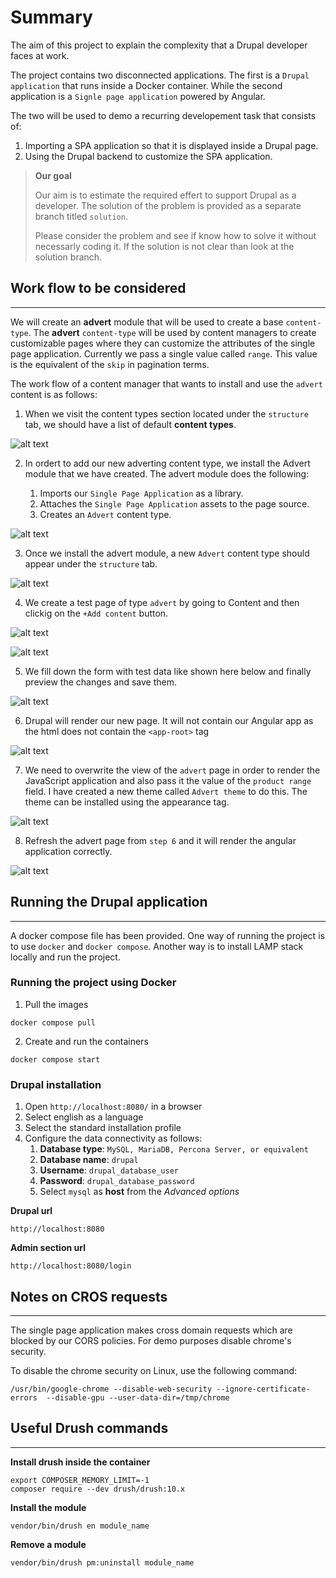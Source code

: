 # Summary
The aim of this project to explain the complexity that a Drupal developer faces at work. 

The project contains two disconnected applications. The first is a `Drupal application` that runs inside a Docker container. While the second application is a `Signle page application` powered by Angular.

The two will be used to demo a recurring developement task that consists of:
1. Importing a SPA application so that it is displayed inside a Drupal page.
2. Using the Drupal backend to customize the SPA application.

> **Our goal**
>
> Our aim is to estimate the required effert to support Drupal as a developer.
> The solution of the problem is provided as a separate branch titled `solution`.
>
> Please consider the problem and see if know how to solve it without necessarly coding it. If the solution is not clear than look at the solution branch.


## Work flow to be considered
___
We will create an **advert** module that will be used to create a base `content-type`. The **advert** `content-type` will be used by content managers to create customizable pages where they can customize the attributes of the single page application. Currently we pass a single value called `range`. This value is the equivalent of the `skip` in pagination terms.

The work flow of a content manager that wants to install and use the `advert` content is as follows:

1. When we visit the content types section located under the `structure` tab, we should have a list of default **content types**.

![alt text](./screenshots/Screenshot%20from%202023-06-02%2016-21-54.png "Title")

2. In ordert to add our new adverting content type, we install the Advert module that we have created. The advert module does the following:

    1. Imports our `Single Page Application` as a library.
    1. Attaches the `Single Page Application` assets to the page source.
    1. Creates an `Advert` content type.

![alt text](./screenshots/Screenshot%20from%202023-06-02%2016-22-40.png "Title")

3. Once we install the advert module, a new `Advert` content type should appear under the `structure` tab.

![alt text](./screenshots/Screenshot%20from%202023-06-02%2016-23-11.png "Title")

4. We create a test page of type `advert` by going to Content and then clickig on the `+Add content` button.

![alt text](./screenshots/Screenshot%20from%202023-06-02%2016-34-53.png "Title")

![alt text](./screenshots/Screenshot%20from%202023-06-02%2016-35-04.png "Title")

5. We fill down the form with test data like shown here below and finally preview the changes and save them.

![alt text](./screenshots/Screenshot%20from%202023-06-02%2016-35-21.png "Title")

6. Drupal will render our new page. It will not contain our Angular app as the html does not contain the `<app-root>` tag

![alt text](./screenshots/Screenshot%20from%202023-06-02%2016-35-39.png "Title")

7. We need to overwrite the view of the `advert` page in order to render the JavaScript application and also pass it the value of the `product range` field. I have created a new theme called `Advert theme` to do this. 
The theme can be installed using the appearance tag.

![alt text](./screenshots/Screenshot%20from%202023-06-02%2016-36-06.png "Title")

8. Refresh the advert page from `step 6` and it will render the angular application correctly.

![alt text](./screenshots/Screenshot%20from%202023-06-02%2016-36-39.png "Title")

## Running the Drupal application
___
A docker compose file has been provided. One way of running the project is to use `docker` and `docker compose`. Another way is to install LAMP stack locally and run the project.

### Running the project using Docker

1. Pull the images
```
docker compose pull
```

2. Create and run the containers
```
docker compose start
```

### Drupal installation 

1. Open `http://localhost:8080/` in a browser
1. Select english as a language
1. Select the standard installation profile
1. Configure the data connectivity as follows:
    1. **Database type**: `MySQL, MariaDB, Percona Server, or equivalent`
    1. **Database name**: `drupal`
    1. **Username**: `drupal_database_user`
    1. **Password**: `drupal_database_password`
    1. Select `mysql` as **host** from the *Advanced options*


**Drupal url**
```
http://localhost:8080
```

**Admin section url**
```
http://localhost:8080/login
```


## Notes on CROS requests
____

The single page application makes cross domain requests which are blocked by our CORS policies. For demo purposes disable chrome's security. 

To disable the chrome security on Linux, use the following command:

```
/usr/bin/google-chrome --disable-web-security --ignore-certificate-errors  --disable-gpu --user-data-dir=/tmp/chrome
```


## Useful Drush commands 
____

**Install drush inside the container**
```
export COMPOSER_MEMORY_LIMIT=-1
composer require --dev drush/drush:10.x
```

**Install the module**
```
vendor/bin/drush en module_name
```

**Remove a module**
```
vendor/bin/drush pm:uninstall module_name
```